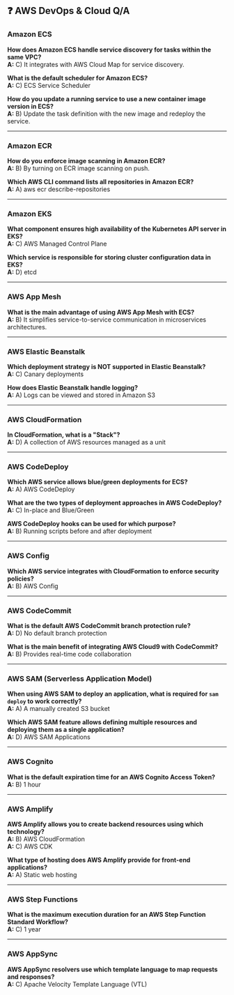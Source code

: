 ## ❓ AWS DevOps & Cloud Q/A

### Amazon ECS

**How does Amazon ECS handle service discovery for tasks within the same VPC?**  
**A:** C) It integrates with AWS Cloud Map for service discovery.

**What is the default scheduler for Amazon ECS?**  
**A:** C) ECS Service Scheduler

**How do you update a running service to use a new container image version in ECS?**  
**A:** B) Update the task definition with the new image and redeploy the service.

---

### Amazon ECR

**How do you enforce image scanning in Amazon ECR?**  
**A:** B) By turning on ECR image scanning on push.

**Which AWS CLI command lists all repositories in Amazon ECR?**  
**A:** A) aws ecr describe-repositories

---

### Amazon EKS

**What component ensures high availability of the Kubernetes API server in EKS?**  
**A:** C) AWS Managed Control Plane

**Which service is responsible for storing cluster configuration data in EKS?**  
**A:** D) etcd

---

### AWS App Mesh

**What is the main advantage of using AWS App Mesh with ECS?**  
**A:** B) It simplifies service-to-service communication in microservices architectures.

---

### AWS Elastic Beanstalk

**Which deployment strategy is NOT supported in Elastic Beanstalk?**  
**A:** C) Canary deployments

**How does Elastic Beanstalk handle logging?**  
**A:** A) Logs can be viewed and stored in Amazon S3

---

### AWS CloudFormation

**In CloudFormation, what is a "Stack"?**  
**A:** D) A collection of AWS resources managed as a unit

---

### AWS CodeDeploy

**Which AWS service allows blue/green deployments for ECS?**  
**A:** A) AWS CodeDeploy

**What are the two types of deployment approaches in AWS CodeDeploy?**  
**A:** C) In-place and Blue/Green

**AWS CodeDeploy hooks can be used for which purpose?**  
**A:** B) Running scripts before and after deployment

---

### AWS Config

**Which AWS service integrates with CloudFormation to enforce security policies?**  
**A:** B) AWS Config

---

### AWS CodeCommit

**What is the default AWS CodeCommit branch protection rule?**  
**A:** D) No default branch protection

**What is the main benefit of integrating AWS Cloud9 with CodeCommit?**  
**A:** B) Provides real-time code collaboration

---

### AWS SAM (Serverless Application Model)

**When using AWS SAM to deploy an application, what is required for `sam deploy` to work correctly?**  
**A:** A) A manually created S3 bucket

**Which AWS SAM feature allows defining multiple resources and deploying them as a single application?**  
**A:** D) AWS SAM Applications

---

### AWS Cognito

**What is the default expiration time for an AWS Cognito Access Token?**  
**A:** B) 1 hour

---

### AWS Amplify

**AWS Amplify allows you to create backend resources using which technology?**  
**A:** B) AWS CloudFormation  
**A:** C) AWS CDK

**What type of hosting does AWS Amplify provide for front-end applications?**  
**A:** A) Static web hosting

---

### AWS Step Functions

**What is the maximum execution duration for an AWS Step Function Standard Workflow?**  
**A:** C) 1 year

---

### AWS AppSync

**AWS AppSync resolvers use which template language to map requests and responses?**  
**A:** C) Apache Velocity Template Language (VTL)
